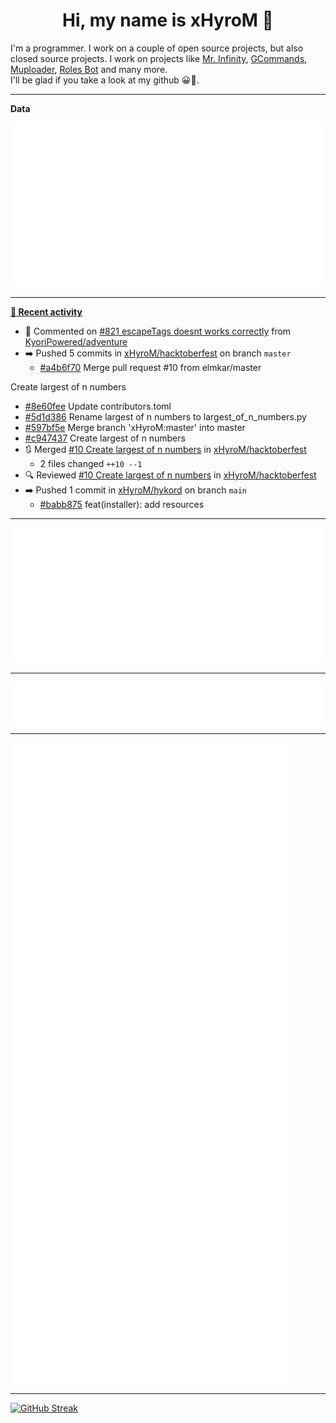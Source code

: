 <p align="center">
    <!-- <img src="https://avatars.githubusercontent.com/u/56601352" width="192" alt="hyro's pfp" /> -->
    <h1 align="center">Hi, my name is xHyroM 👋</h1>
</p>

I'm a programmer. I work on a couple of open source projects, but also closed source projects. I work on projects like [Mr. Infinity](https://discord.com/oauth2/authorize?client_id=720321585625694239&scope=bot%20applications.commands&permissions=8&redirect_uri=https://blobs.gq/imanager&prompt=consent&response_type=code), [GCommands](https://github.com/Garlic-Team/GCommands), [Muploader](https://github.com/xHyroM/Muploader), [Roles Bot](https://github.com/xHyroM/roles-bot) and many more.  
I'll be glad if you take a look at my github 😀👀.

___
**Data**

<img src="https://github.com/xHyroM/xHyroM/blob/master/.cache/base.svg">

___

**[📰 Recent activity](https://github.com/xHyroM)**
* 💬 Commented on [#821 escapeTags doesnt works correctly](https://github.com/KyoriPowered/adventure/issues/821) from [KyoriPowered/adventure](https://github.com/KyoriPowered/adventure)
* ➡️ Pushed 5 commits in [xHyroM/hacktoberfest](https://github.com/xHyroM/hacktoberfest) on branch `master`
  * [#a4b6f70](https://github.com/xHyroM/hacktoberfest/commit/a4b6f70) Merge pull request #10 from elmkar/master

Create largest of n numbers
  * [#8e60fee](https://github.com/xHyroM/hacktoberfest/commit/8e60fee) Update contributors.toml
  * [#5d1d386](https://github.com/xHyroM/hacktoberfest/commit/5d1d386) Rename largest of n numbers to largest_of_n_numbers.py
  * [#597bf5e](https://github.com/xHyroM/hacktoberfest/commit/597bf5e) Merge branch &#39;xHyroM:master&#39; into master
  * [#c947437](https://github.com/xHyroM/hacktoberfest/commit/c947437) Create largest of n numbers
* 🔃 Merged [#10 Create largest of n numbers](https://github.com/xHyroM/hacktoberfest/pull/10) in [xHyroM/hacktoberfest](https://github.com/xHyroM/hacktoberfest)
  * 2 files changed `++10 --1`
* 🔍 Reviewed [#10 Create largest of n numbers](https://github.com/xHyroM/hacktoberfest/pull/10) in [xHyroM/hacktoberfest](https://github.com/xHyroM/hacktoberfest)
* ➡️ Pushed 1 commit in [xHyroM/hykord](https://github.com/xHyroM/hykord) on branch `main`
  * [#babb875](https://github.com/xHyroM/hykord/commit/babb875) feat(installer): add resources


___

<img src="https://github.com/xHyroM/xHyroM/blob/master/.cache/isocalendar.svg">

___

<img src="https://github.com/xHyroM/xHyroM/blob/master/.cache/languages.svg">

___

<img src="https://github.com/xHyroM/xHyroM/blob/master/.cache/achievements.svg">

___

[![GitHub Streak](https://github-readme-streak-stats.herokuapp.com?user=xHyroM&theme=dark&hide_border=true&date_format=M%20j%5B%2C%20Y%5D)](https://git.io/streak-stats)
